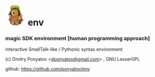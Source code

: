 # ![logo](icon/hedge64x64.png) env
### magic SDK environment [human programming approach]

interactive SmallTalk-like / Pythonic syntax environment

(c) Dmitry Ponyatov <<dponyatov@gmail.com>> , GNU LesserGPL

github: https://github.com/ponyatov/env

